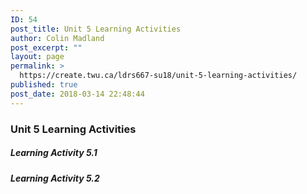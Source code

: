 ```yaml
---
ID: 54
post_title: Unit 5 Learning Activities
author: Colin Madland
post_excerpt: ""
layout: page
permalink: >
  https://create.twu.ca/ldrs667-su18/unit-5-learning-activities/
published: true
post_date: 2018-03-14 22:48:44
---
```

### Unit 5 Learning Activities

##### Learning Activity 5.1

##### Learning Activity 5.2